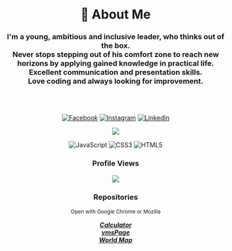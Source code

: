 <div align="center">

<h1>👤 About Me</h1>
<h3><b>I'm a young, ambitious and inclusive leader, who thinks out of the box.<br> Never stops stepping out of his comfort zone to reach new horizons by applying gained knowledge in practical life.<br>Excellent communication and presentation skills.<br>Love coding and always looking for improvement.
</b></h3>
<br>
<br>

[![Facebook](https://img.shields.io/badge/Facebook-%231877F2.svg?logo=Facebook&logoColor=white)](https://facebook.com/vesko.nikolov.31) [![Instagram](https://img.shields.io/badge/Instagram-%23E4405F.svg?logo=Instagram&logoColor=white)](https://instagram.com/veskonikolov11) [![LinkedIn](https://img.shields.io/badge/LinkedIn-%230077B5.svg?logo=linkedin&logoColor=white)](https://linkedin.com/in/veselin-nikolov-a026301a5) 

![](https://github-readme-stats.vercel.app/api/top-langs/?username=VeskoNik&theme=radical&hide_border=false&include_all_commits=true&count_private=false&layout=compact)

![JavaScript](https://img.shields.io/badge/javascript-%23323330.svg?style=plastic&logo=javascript&logoColor=%23F7DF1E) ![CSS3](https://img.shields.io/badge/css3-%231572B6.svg?style=plastic&logo=css3&logoColor=white) ![HTML5](https://img.shields.io/badge/html5-%23E34F26.svg?style=plastic&logo=html5&logoColor=white)

<h3>Profile Views</h3>

<img src="https://profile-counter.glitch.me/VeskoNik/count.svg" data-canonical-src="https://profile-counter.glitch.me/VeskoNik/count.svg" style="max-width: 100%;">

<h3>Repositories</h3>
  <small>Open with Google Chrome or Mozilla</small>

  <a href="https://veskonik.github.io/Calculator/index.html"><b><i>Calculator</i></b></a><br>
  <a href="https://veskonik.github.io/vmsPage/vms%20page/index.html"><b><i>vmsPage</i></b></a><br>
  <a href="https://veskonik.github.io/world_Map/World%20Map/index.html"><b><i>World Map</i></b></a>
  </div>
